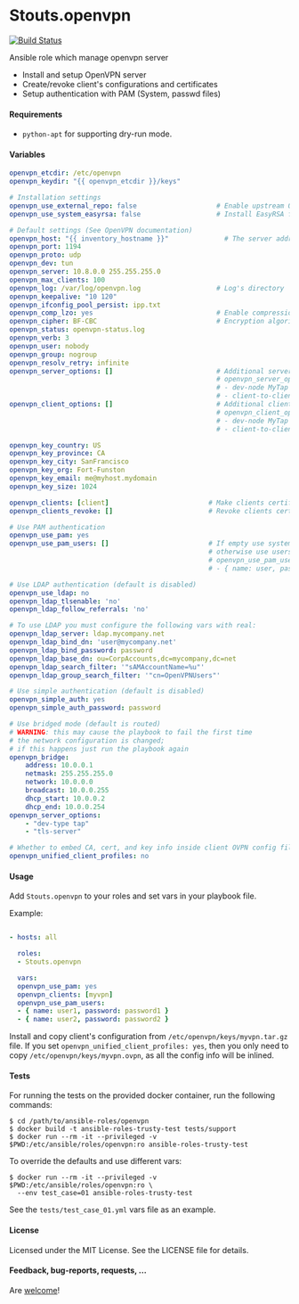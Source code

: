 Stouts.openvpn
==============

[![Build Status](https://travis-ci.org/danvaida/ansible-roles-openvpn.svg?branch=master)](https://travis-ci.org/danvaida/ansible-roles-openvpn)

Ansible role which manage openvpn server

* Install and setup OpenVPN server
* Create/revoke client's configurations and certificates
* Setup authentication with PAM (System, passwd files)

#### Requirements

* `python-apt` for supporting dry-run mode.

#### Variables

```yaml
openvpn_etcdir: /etc/openvpn
openvpn_keydir: "{{ openvpn_etcdir }}/keys"

# Installation settings
openvpn_use_external_repo: false                    # Enable upstream OpenVPN repository
openvpn_use_system_easyrsa: false                   # Install EasyRSA from system packages

# Default settings (See OpenVPN documentation)
openvpn_host: "{{ inventory_hostname }}"              # The server address
openvpn_port: 1194
openvpn_proto: udp
openvpn_dev: tun
openvpn_server: 10.8.0.0 255.255.255.0
openvpn_max_clients: 100
openvpn_log: /var/log/openvpn.log                   # Log's directory
openvpn_keepalive: "10 120"
openvpn_ifconfig_pool_persist: ipp.txt
openvpn_comp_lzo: yes                               # Enable compression
openvpn_cipher: BF-CBC                              # Encryption algorithm
openvpn_status: openvpn-status.log
openvpn_verb: 3
openvpn_user: nobody
openvpn_group: nogroup
openvpn_resolv_retry: infinite
openvpn_server_options: []                          # Additional server options
                                                    # openvpn_server_options:
                                                    # - dev-node MyTap
                                                    # - client-to-client
openvpn_client_options: []                          # Additional client options
                                                    # openvpn_client_options:
                                                    # - dev-node MyTap
                                                    # - client-to-client

openvpn_key_country: US
openvpn_key_province: CA
openvpn_key_city: SanFrancisco
openvpn_key_org: Fort-Funston
openvpn_key_email: me@myhost.mydomain
openvpn_key_size: 1024

openvpn_clients: [client]                         # Make clients certificate
openvpn_clients_revoke: []                        # Revoke clients certificates

# Use PAM authentication
openvpn_use_pam: yes
openvpn_use_pam_users: []                         # If empty use system users
                                                  # otherwise use users from the option
                                                  # openvpn_use_pam_users:
                                                  # - { name: user, password: password }

# Use LDAP authentication (default is disabled)
openvpn_use_ldap: no
openvpn_ldap_tlsenable: 'no'
openvpn_ldap_follow_referrals: 'no'

# To use LDAP you must configure the following vars with real:
openvpn_ldap_server: ldap.mycompany.net
openvpn_ldap_bind_dn: 'user@mycompany.net'
openvpn_ldap_bind_password: password
openvpn_ldap_base_dn: ou=CorpAccounts,dc=mycompany,dc=net
openvpn_ldap_search_filter: '"sAMAccountName=%u"'
openvpn_ldap_group_search_filter: '"cn=OpenVPNUsers"'

# Use simple authentication (default is disabled)
openvpn_simple_auth: yes
openvpn_simple_auth_password: password

# Use bridged mode (default is routed)
# WARNING: this may cause the playbook to fail the first time
# the network configuration is changed;
# if this happens just run the playbook again
openvpn_bridge:
    address: 10.0.0.1
    netmask: 255.255.255.0
    network: 10.0.0.0
    broadcast: 10.0.0.255
    dhcp_start: 10.0.0.2
    dhcp_end: 10.0.0.254
openvpn_server_options:
    - "dev-type tap"
    - "tls-server"

# Whether to embed CA, cert, and key info inside client OVPN config file.
openvpn_unified_client_profiles: no

```

#### Usage

Add `Stouts.openvpn` to your roles and set vars in your playbook file.

Example:

```yaml

- hosts: all

  roles:
  - Stouts.openvpn

  vars:
  openvpn_use_pam: yes
  openvpn_clients: [myvpn]
  openvpn_use_pam_users:
  - { name: user1, password: password1 }
  - { name: user2, password: password2 }

```

Install and copy client's configuration from `/etc/openvpn/keys/myvpn.tar.gz` file.
If you set `openvpn_unified_client_profiles: yes`, then you only need to copy
`/etc/openvpn/keys/myvpn.ovpn`, as all the config info will be inlined.

#### Tests

For running the tests on the provided docker container, run the following commands:

    $ cd /path/to/ansible-roles/openvpn
    $ docker build -t ansible-roles-trusty-test tests/support
    $ docker run --rm -it --privileged -v $PWD:/etc/ansible/roles/openvpn:ro ansible-roles-trusty-test

To override the defaults and use different vars:

    $ docker run --rm -it --privileged -v $PWD:/etc/ansible/roles/openvpn:ro \
      --env test_case=01 ansible-roles-trusty-test

See the `tests/test_case_01.yml` vars file as an example.

#### License

Licensed under the MIT License. See the LICENSE file for details.

#### Feedback, bug-reports, requests, ...

Are [welcome](https://github.com/Stouts/Stouts.openvpn/issues)!
